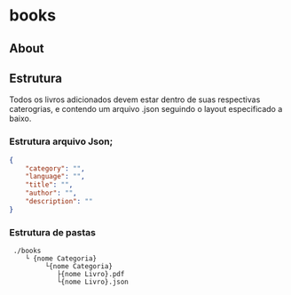 # books

## About

## Estrutura

Todos os livros adicionados devem estar dentro de suas respectivas caterogrias, e contendo um arquivo .json seguindo o layout especificado a baixo.

### Estrutura arquivo Json;

```json
{
    "category": "",
    "language": "",
    "title": "",
    "author": "",
    "description": ""
}
```

### Estrutura de pastas
     ./books
        └ {nome Categoria}
             └{nome Categoria}
                ├{nome Livro}.pdf
                └{nome Livro}.json
